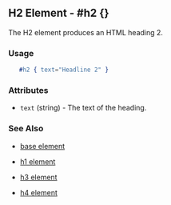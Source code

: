 

## H2 Element - #h2 {}

  The H2 element produces an HTML heading 2.

### Usage

```erlang
   #h2 { text="Headline 2" }

```

### Attributes

   * `text` (string) - The text of the heading.

### See Also

 *  [base element](./base.html)

 *  [h1 element](./h1.html)

 *  [h3 element](./h3.html)

 *  [h4 element](./h4.html)

 
